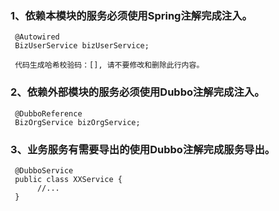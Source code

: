 
### 1、依赖本模块的服务必须使用Spring注解完成注入。
     @Autowired
     BizUserService bizUserService;
     
     代码生成哈希校验码：[], 请不要修改和删除此行内容。 
   
### 2、依赖外部模块的服务必须使用Dubbo注解完成注入。
     @DubboReference
     BizOrgService bizOrgService;     

### 3、业务服务有需要导出的使用Dubbo注解完成服务导出。
     @DubboService
     public class XXService {
          //... 
     }     
